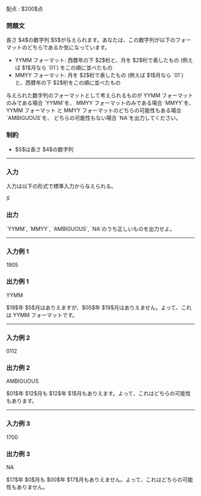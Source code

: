 
<div>

<span>

<span>

<p>
配点 : $200$点
</p>

<div>

<section>

### **問題文**

<p>
長さ $4$の数字列 $S$が与えられます。あなたは、この数字列が以下のフォーマットのどちらであるか気になっています。
</p>

<ul>

<li>
YYMM フォーマット: 西暦年の下 $2$桁と、月を $2$桁で表したもの (例えば $1$月なら `01`) をこの順に並べたもの
</li>

<li>
MMYY フォーマット: 月を $2$桁で表したもの (例えば $1$月なら `01`) と、西暦年の下 $2$桁をこの順に並べたもの
</li>

</ul>

<p>
与えられた数字列のフォーマットとして考えられるものが YYMM フォーマットのみである場合 `YYMM`を、
MMYY フォーマットのみである場合 `MMYY`を、
YYMM フォーマット と MMYY フォーマットのどちらの可能性もある場合 `AMBIGUOUS`を、
どちらの可能性もない場合 `NA`を出力してください。
</p>

</section>

</div>

<div>

<section>

### **制約**

<ul>

<li>
$S$は長さ $4$の数字列
</li>

</ul>

</section>

</div>

---

<div>

<div>

<section>

### **入力**

<p>
入力は以下の形式で標準入力から与えられる。
</p>

<div>

$S$
</div>

</section>

</div>

<div>

<section>

### **出力**

<p>
`YYMM`, `MMYY`, `AMBIGUOUS`, `NA`のうち正しいものを出力せよ。
</p>

</section>

</div>

</div>

---

<div>

<section>

### **入力例 1**

<div>

1905

</div>

</section>

</div>

<div>

<section>

### **出力例 1**

<div>

YYMM

</div>

<p>
$19$年 $5$月はありえますが、$05$年 $19$月はありえません。よって、これは YYMM フォーマットです。
</p>

</section>

</div>

---

<div>

<section>

### **入力例 2**

<div>

0112

</div>

</section>

</div>

<div>

<section>

### **出力例 2**

<div>

AMBIGUOUS

</div>

<p>
$01$年 $12$月も $12$年 $1$月もありえます。よって、これはどちらの可能性もあります。
</p>

</section>

</div>

---

<div>

<section>

### **入力例 3**

<div>

1700

</div>

</section>

</div>

<div>

<section>

### **出力例 3**

<div>

NA

</div>

<p>
$17$年 $0$月も $00$年 $17$月もありえません。よって、これはどちらの可能性もありません。
</p>

</section>

</div>

</span>

</span>

</div>
